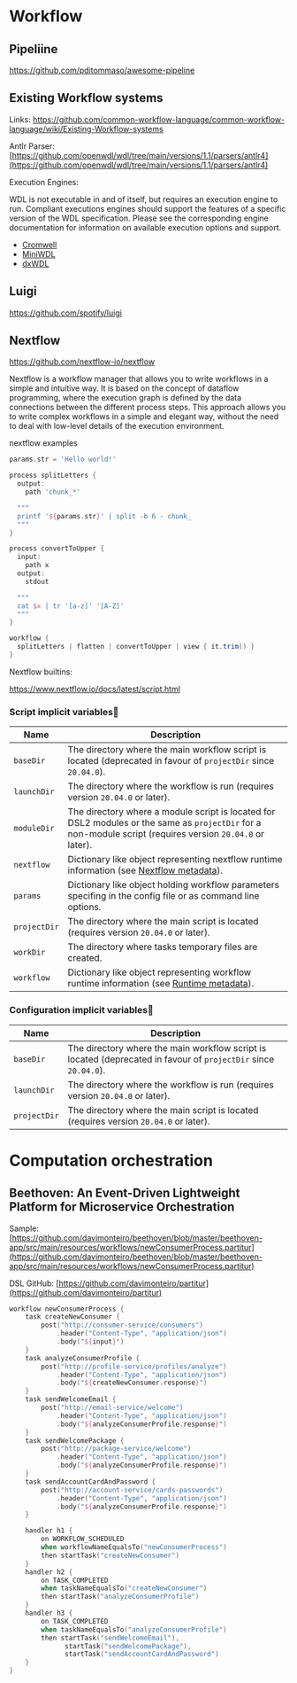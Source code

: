 # Workflow

## Pipeliine


https://github.com/pditommaso/awesome-pipeline

## Existing Workflow systems

Links: https://github.com/common-workflow-language/common-workflow-language/wiki/Existing-Workflow-systems

Antlr Parser: [https://github.com/openwdl/wdl/tree/main/versions/1.1/parsers/antlr4](https://github.com/openwdl/wdl/tree/main/versions/1.1/parsers/antlr4)

Execution Engines:

WDL is not executable in and of itself, but requires an execution engine to run. Compliant executions engines should 
support the features of a specific version of the WDL specification. Please see the corresponding engine documentation 
for information on available execution options and support.

*   [Cromwell](https://github.com/broadinstitute/cromwell)
*   [MiniWDL](https://github.com/chanzuckerberg/miniwdl)
*   [dxWDL](https://github.com/dnanexus/dxWDL)

## Luigi

https://github.com/spotify/luigi


## Nextflow

https://github.com/nextflow-io/nextflow

Nextflow is a workflow manager that allows you to write workflows in a simple and intuitive way. It is based on the concept of dataflow programming, where the execution graph is defined by the data connections between the different process steps. This approach allows you to write complex workflows in a simple and elegant way, without the need to deal with low-level details of the execution environment.

nextflow examples

```groovy
params.str = 'Hello world!'

process splitLetters {
  output:
    path 'chunk_*'

  """
  printf '${params.str}' | split -b 6 - chunk_
  """
}

process convertToUpper {
  input:
    path x
  output:
    stdout

  """
  cat $x | tr '[a-z]' '[A-Z]'
  """
}

workflow {
  splitLetters | flatten | convertToUpper | view { it.trim() }
}
```

Nextflow builtins:

https://www.nextflow.io/docs/latest/script.html

### Script implicit variables

| Name         | Description                                                                                                                                                      |
|--------------|------------------------------------------------------------------------------------------------------------------------------------------------------------------|
| `baseDir`    | The directory where the main workflow script is located (deprecated in favour of `projectDir` since `20.04.0`).                                                  |
| `launchDir`  | The directory where the workflow is run (requires version `20.04.0` or later).                                                                                   |
| `moduleDir`  | The directory where a module script is located for DSL2 modules or the same as `projectDir` for a non-module script (requires version `20.04.0` or later).       |
| `nextflow`   | Dictionary like object representing nextflow runtime information (see [Nextflow metadata](https://www.nextflow.io/docs/latest/metadata.html#metadata-nextflow)). |
| `params`     | Dictionary like object holding workflow parameters specifing in the config file or as command line options.                                                      |
| `projectDir` | The directory where the main script is located (requires version `20.04.0` or later).                                                                            |
| `workDir`    | The directory where tasks temporary files are created.                                                                                                           |
| `workflow`   | Dictionary like object representing workflow runtime information (see [Runtime metadata](https://www.nextflow.io/docs/latest/metadata.html#metadata-workflow)).  |

### Configuration implicit variables

| Name          | Description                                                                                                     |
|---------------|-----------------------------------------------------------------------------------------------------------------|
| `baseDir`     | The directory where the main workflow script is located (deprecated in favour of `projectDir` since `20.04.0`). |
| `launchDir`   | The directory where the workflow is run (requires version `20.04.0` or later).                                  |
| `projectDir`  | The directory where the main script is located (requires version `20.04.0` or later).                           |

# Computation orchestration



## Beethoven: An Event-Driven Lightweight Platform for Microservice Orchestration

Sample: [https://github.com/davimonteiro/beethoven/blob/master/beethoven-app/src/main/resources/workflows/newConsumerProcess.partitur](https://github.com/davimonteiro/beethoven/blob/master/beethoven-app/src/main/resources/workflows/newConsumerProcess.partitur)


DSL GitHub: [https://github.com/davimonteiro/partitur](https://github.com/davimonteiro/partitur)

```kotlin
workflow newConsumerProcess {
	task createNewConsumer {
		post("http://consumer-service/consumers")
		    .header("Content-Type", "application/json")
		    .body("${input}")
	}
	task analyzeConsumerProfile {
		post("http://profile-service/profiles/analyze")
		    .header("Content-Type", "application/json")
		    .body("${createNewConsumer.response}")
	}
	task sendWelcomeEmail {
		post("http://email-service/welcome")
		    .header("Content-Type", "application/json")
		    .body("${analyzeConsumerProfile.response}")
	}
	task sendWelcomePackage {
		post("http://package-service/welcome")
		    .header("Content-Type", "application/json")
            .body("${analyzeConsumerProfile.response}")
	}
	task sendAccountCardAndPassword {
		post("http://account-service/cards-passwords")
		    .header("Content-Type", "application/json")
            .body("${analyzeConsumerProfile.response}")
	}

	handler h1 {
		on WORKFLOW_SCHEDULED
		when workflowNameEqualsTo("newConsumerProcess")
		then startTask("createNewConsumer")
	}
	handler h2 {
		on TASK_COMPLETED
		when taskNameEqualsTo("createNewConsumer")
		then startTask("analyzeConsumerProfile")
	}
	handler h3 {
		on TASK_COMPLETED
		when taskNameEqualsTo("analyzeConsumerProfile")
		then startTask("sendWelcomeEmail"),
	          startTask("sendWelcomePackage"),
	          startTask("sendAccountCardAndPassword")
	}
}
```

